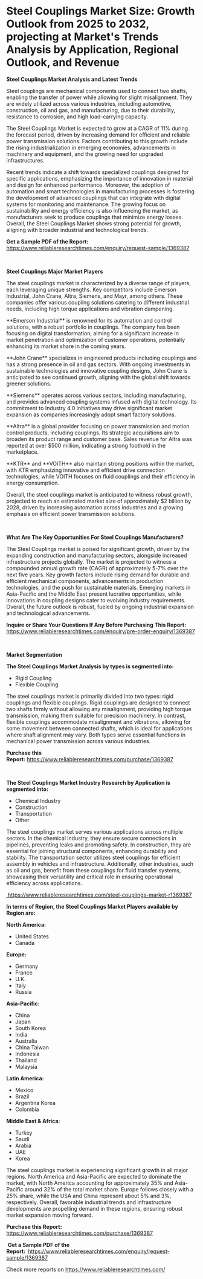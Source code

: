 <p><h1>Steel Couplings Market Size: Growth Outlook from 2025 to 2032, projecting at Market's Trends Analysis by Application, Regional Outlook, and Revenue</h1></p><p><strong>Steel Couplings Market Analysis and Latest Trends</strong></p>
<p><p>Steel couplings are mechanical components used to connect two shafts, enabling the transfer of power while allowing for slight misalignment. They are widely utilized across various industries, including automotive, construction, oil and gas, and manufacturing, due to their durability, resistance to corrosion, and high load-carrying capacity. </p><p>The Steel Couplings Market is expected to grow at a CAGR of 11% during the forecast period, driven by increasing demand for efficient and reliable power transmission solutions. Factors contributing to this growth include the rising industrialization in emerging economies, advancements in machinery and equipment, and the growing need for upgraded infrastructures. </p><p>Recent trends indicate a shift towards specialized couplings designed for specific applications, emphasizing the importance of innovation in material and design for enhanced performance. Moreover, the adoption of automation and smart technologies in manufacturing processes is fostering the development of advanced couplings that can integrate with digital systems for monitoring and maintenance. The growing focus on sustainability and energy efficiency is also influencing the market, as manufacturers seek to produce couplings that minimize energy losses. Overall, the Steel Couplings Market shows strong potential for growth, aligning with broader industrial and technological trends.</p></p>
<p><strong>Get a Sample PDF of the Report:&nbsp;</strong> <a href="https://www.reliableresearchtimes.com/enquiry/request-sample/1369387?utm_campaign=2984&utm_medium=2&utm_source=Github&utm_content=ia&utm_term=22032025&utm_id=steel-couplings">https://www.reliableresearchtimes.com/enquiry/request-sample/1369387</a></p>
<p>&nbsp;</p>
<p><strong>Steel Couplings Major Market Players</strong></p>
<p><p>The steel couplings market is characterized by a diverse range of players, each leveraging unique strengths. Key competitors include Emerson Industrial, John Crane, Altra, Siemens, and Mayr, among others. These companies offer various coupling solutions catering to different industrial needs, including high torque applications and vibration dampening.</p><p>**Emerson Industrial** is renowned for its automation and control solutions, with a robust portfolio in couplings. The company has been focusing on digital transformation, aiming for a significant increase in market penetration and optimization of customer operations, potentially enhancing its market share in the coming years.</p><p>**John Crane** specializes in engineered products including couplings and has a strong presence in oil and gas sectors. With ongoing investments in sustainable technologies and innovative coupling designs, John Crane is anticipated to see continued growth, aligning with the global shift towards greener solutions.</p><p>**Siemens** operates across various sectors, including manufacturing, and provides advanced coupling systems infused with digital technology. Its commitment to Industry 4.0 initiatives may drive significant market expansion as companies increasingly adopt smart factory solutions.</p><p>**Altra** is a global provider focusing on power transmission and motion control products, including couplings. Its strategic acquisitions aim to broaden its product range and customer base. Sales revenue for Altra was reported at over $500 million, indicating a strong foothold in the marketplace.</p><p>**KTR** and **VOITH** also maintain strong positions within the market, with KTR emphasizing innovative and efficient drive connection technologies, while VOITH focuses on fluid couplings and their efficiency in energy consumption.</p><p>Overall, the steel couplings market is anticipated to witness robust growth, projected to reach an estimated market size of approximately $2 billion by 2028, driven by increasing automation across industries and a growing emphasis on efficient power transmission solutions.</p></p>
<p>&nbsp;</p>
<p><strong>What Are The Key Opportunities For Steel Couplings Manufacturers?</strong></p>
<p><p>The Steel Couplings market is poised for significant growth, driven by the expanding construction and manufacturing sectors, alongside increased infrastructure projects globally. The market is projected to witness a compounded annual growth rate (CAGR) of approximately 5-7% over the next five years. Key growth factors include rising demand for durable and efficient mechanical components, advancements in production technologies, and the push for sustainable materials. Emerging markets in Asia-Pacific and the Middle East present lucrative opportunities, while innovations in coupling designs cater to evolving industry requirements. Overall, the future outlook is robust, fueled by ongoing industrial expansion and technological advancements.</p></p>
<p><strong>Inquire or Share Your Questions If Any Before Purchasing This Report:</strong> <a href="https://www.reliableresearchtimes.com/enquiry/pre-order-enquiry/1369387?utm_campaign=2984&utm_medium=2&utm_source=Github&utm_content=ia&utm_term=22032025&utm_id=steel-couplings">https://www.reliableresearchtimes.com/enquiry/pre-order-enquiry/1369387</a></p>
<p>&nbsp;</p>
<p><strong>Market Segmentation</strong></p>
<p><strong>The Steel Couplings Market Analysis by types is segmented into:</strong></p>
<p><ul><li>Rigid Coupling</li><li>Flexible Coupling</li></ul></p>
<p><p>The steel couplings market is primarily divided into two types: rigid couplings and flexible couplings. Rigid couplings are designed to connect two shafts firmly without allowing any misalignment, providing high torque transmission, making them suitable for precision machinery. In contrast, flexible couplings accommodate misalignment and vibrations, allowing for some movement between connected shafts, which is ideal for applications where shaft alignment may vary. Both types serve essential functions in mechanical power transmission across various industries.</p></p>
<p><strong>Purchase this Report:&nbsp;</strong><a href="https://www.reliableresearchtimes.com/purchase/1369387?utm_campaign=2984&utm_medium=2&utm_source=Github&utm_content=ia&utm_term=22032025&utm_id=steel-couplings">https://www.reliableresearchtimes.com/purchase/1369387</a></p>
<p>&nbsp;</p>
<p><strong>The Steel Couplings Market Industry Research by Application is segmented into:</strong></p>
<p><ul><li>Chemical Industry</li><li>Construction</li><li>Transportation</li><li>Other</li></ul></p>
<p><p>The steel couplings market serves various applications across multiple sectors. In the chemical industry, they ensure secure connections in pipelines, preventing leaks and promoting safety. In construction, they are essential for joining structural components, enhancing durability and stability. The transportation sector utilizes steel couplings for efficient assembly in vehicles and infrastructure. Additionally, other industries, such as oil and gas, benefit from these couplings for fluid transfer systems, showcasing their versatility and critical role in ensuring operational efficiency across applications.</p></p>
<p><a href="https://www.reliableresearchtimes.com/steel-couplings-market-r1369387?utm_campaign=2984&utm_medium=2&utm_source=Github&utm_content=ia&utm_term=22032025&utm_id=steel-couplings">&nbsp;https://www.reliableresearchtimes.com/steel-couplings-market-r1369387</a></p>
<p><strong>In terms of Region, the Steel Couplings Market Players available by Region are:</strong></p>
<p>
    <p> <strong> North America: </strong>
        <ul>
            <li>United States</li>
            <li>Canada</li>
        </ul>
        </p> 
    <p> <strong> Europe: </strong>
        <ul>
            <li>Germany</li>
            <li>France</li>
            <li>U.K.</li>
            <li>Italy</li>
            <li>Russia</li>
        </ul>
        </p> 
    <p> <strong> Asia-Pacific: </strong>
        <ul>
            <li>China</li>
            <li>Japan</li>
            <li>South Korea</li>
            <li>India</li>
            <li>Australia</li>
            <li>China Taiwan</li>
            <li>Indonesia</li>
            <li>Thailand</li>
            <li>Malaysia</li>
        </ul>
        </p> 
    <p> <strong> Latin America: </strong>
        <ul>
            <li>Mexico</li>
            <li>Brazil</li>
            <li>Argentina Korea</li>
            <li>Colombia</li>
        </ul>
        </p> 
    <p> <strong> Middle East & Africa: </strong>
        <ul>
            <li>Turkey</li>
            <li>Saudi</li>
            <li>Arabia</li>
            <li>UAE</li>
            <li>Korea</li>
        </ul>
    </p>
    </p>
<p><p>The steel couplings market is experiencing significant growth in all major regions. North America and Asia-Pacific are expected to dominate the market, with North America accounting for approximately 35% and Asia-Pacific around 32% of the total market share. Europe follows closely with a 25% share, while the USA and China represent about 5% and 3%, respectively. Overall, favorable industrial trends and infrastructure developments are propelling demand in these regions, ensuring robust market expansion moving forward.</p></p>
<p><strong>Purchase this Report: </strong><a href="https://www.reliableresearchtimes.com/purchase/1369387?utm_campaign=2984&utm_medium=2&utm_source=Github&utm_content=ia&utm_term=22032025&utm_id=steel-couplings">https://www.reliableresearchtimes.com/purchase/1369387</a></p>
<p>&nbsp;<strong>Get a Sample PDF of the Report:&nbsp;&nbsp;</strong><a href="https://www.reliableresearchtimes.com/enquiry/request-sample/1369387?utm_campaign=2984&utm_medium=2&utm_source=Github&utm_content=ia&utm_term=22032025&utm_id=steel-couplings">https://www.reliableresearchtimes.com/enquiry/request-sample/1369387</a></p>
<p><strong></strong></p>
<p>Check more reports on <a href="https://www.reliableresearchtimes.com/?utm_campaign=2984&utm_medium=2&utm_source=Github&utm_content=ia&utm_term=22032025&utm_id=steel-couplings">https://www.reliableresearchtimes.com/</a></p>